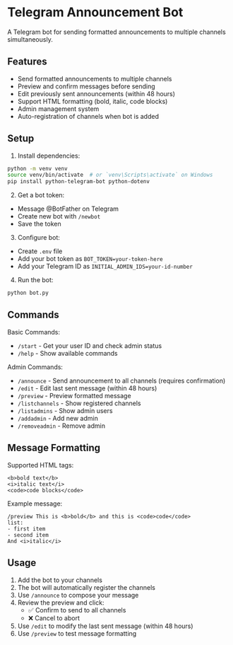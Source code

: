 # Telegram Announcement Bot
A Telegram bot for sending formatted announcements to multiple channels simultaneously.
## Features
- Send formatted announcements to multiple channels
- Preview and confirm messages before sending
- Edit previously sent announcements (within 48 hours)
- Support HTML formatting (bold, italic, code blocks)
- Admin management system
- Auto-registration of channels when bot is added
## Setup
1. Install dependencies:
```bash
python -m venv venv
source venv/bin/activate  # or `venv\Scripts\activate` on Windows
pip install python-telegram-bot python-dotenv
```
2. Get a bot token:
- Message @BotFather on Telegram
- Create new bot with `/newbot`
- Save the token
3. Configure bot:
- Create `.env` file
- Add your bot token as `BOT_TOKEN=your-token-here`
- Add your Telegram ID as `INITIAL_ADMIN_IDS=your-id-number`
4. Run the bot:
```bash
python bot.py
```
## Commands
Basic Commands:
- `/start` - Get your user ID and check admin status
- `/help` - Show available commands

Admin Commands:
- `/announce` - Send announcement to all channels (requires confirmation)
- `/edit` - Edit last sent message (within 48 hours)
- `/preview` - Preview formatted message
- `/listchannels` - Show registered channels
- `/listadmins` - Show admin users
- `/addadmin` - Add new admin
- `/removeadmin` - Remove admin
## Message Formatting
Supported HTML tags:
```
<b>bold text</b>
<i>italic text</i>
<code>code blocks</code>
```
Example message:
```
/preview This is <b>bold</b> and this is <code>code</code>
list:
- first item
- second item
And <i>italic</i>
```
## Usage
1. Add the bot to your channels
2. The bot will automatically register the channels
3. Use `/announce` to compose your message
4. Review the preview and click:
   - ✅ Confirm to send to all channels
   - ❌ Cancel to abort
5. Use `/edit` to modify the last sent message (within 48 hours)
6. Use `/preview` to test message formatting

